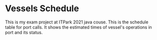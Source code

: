 # Vessels Schedule
This is my exam project at ITPark 2021 java couse.
This is the schedule table for port calls. It shows the estimated times of vessel's operations in port and its status.
